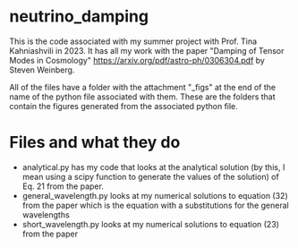 # neutrino_damping
This is the code associated with my summer project with Prof. Tina Kahniashvili in 2023. It has all my work with the paper "Damping of Tensor Modes in Cosmology" https://arxiv.org/pdf/astro-ph/0306304.pdf by Steven Weinberg.

All of the files have a folder with the attachment "_figs" at the end of the name of the python file associated with them. These are the folders that contain the figures generated from the associated python file. 

# Files and what they do
- analytical.py has my code that looks at the analytical solution (by this, I mean using a scipy function to generate the values of the solution) of Eq. 21 from the paper. 
- general_wavelength.py looks at my numerical solutions to equation (32) from the paper which is the equation with a substitutions for the general wavelengths
- short_wavelength.py looks at my numerical solutions to equation (23) from the paper 
